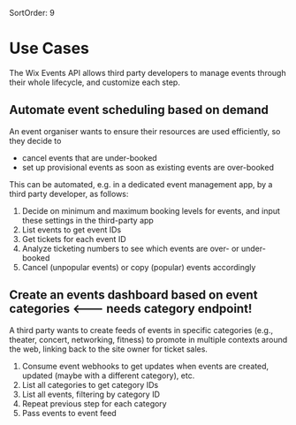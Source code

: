 SortOrder: 9
# Use Cases

The Wix Events API allows third party developers to manage events through their whole lifecycle, and customize each step.

## Automate event scheduling based on demand

An event organiser wants to ensure their resources are used efficiently, so they decide to
 - cancel events that are under-booked
 - set up provisional events as soon as existing events are over-booked

This can be automated, e.g. in a dedicated event management app, by a third party developer, as follows:

1. Decide on minimum and maximum booking levels for events, and input these settings in the third-party app
1. List events to get event IDs
1. Get tickets for each event ID
1. Analyze ticketing numbers to see which events are over- or under-booked
1. Cancel (unpopular events) or copy (popular) events accordingly

## Create an events dashboard based on event categories <--- needs category endpoint!

A third party wants to create feeds of events in specific categories (e.g., theater, concert, networking, fitness) to promote in multiple contexts around the web, linking back to the site owner for ticket sales.

1. Consume event webhooks to get updates when events are created, updated (maybe with a different category), etc.
1. List all categories to get category IDs
1. List all events, filtering by category ID
1. Repeat previous step for each category
1. Pass events to event feed
